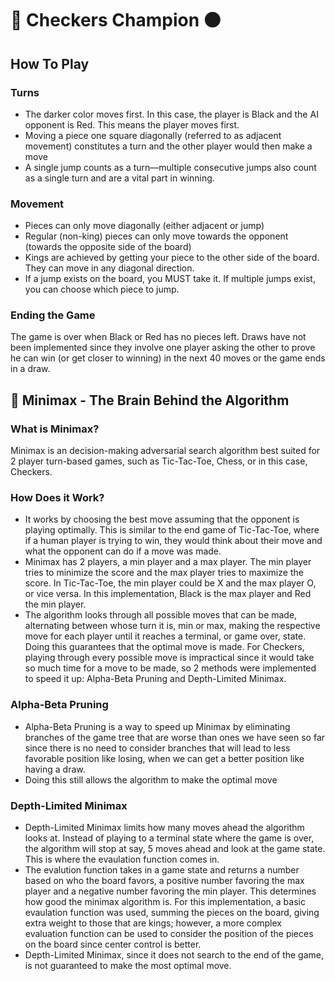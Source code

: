# 🔴 Checkers Champion ⚫️

## How To Play
### Turns
* The darker color moves first. In this case, the player is Black and the AI opponent is Red.
This means the player moves first.
* Moving a piece one square diagonally (referred to as adjacent movement) constitutes a turn and the other player would then make a move
* A single jump counts as a turn––multiple consecutive jumps also count as a single turn and are a vital part in winning.

### Movement
* Pieces can only move diagonally (either adjacent or jump)
* Regular (non-king) pieces can only move towards the opponent (towards the opposite side of the board)
* Kings are achieved by getting your piece to the other side of the board. They can move in any diagonal direction.
* If a jump exists on the board, you MUST take it. If multiple jumps exist, you can choose which piece to jump.

### Ending the Game
The game is over when Black or Red has no pieces left. Draws have not been implemented since they involve one player asking the other to prove he can win (or get closer to winning) in the next 40 moves or the game ends in a draw.


## 🧠 Minimax - The Brain Behind the Algorithm
### What is Minimax?
Minimax is an decision-making adversarial search algorithm best suited for 2 player turn-based games, such as Tic-Tac-Toe, Chess, or in this case, Checkers.

### How Does it Work?
* It works by choosing the best move assuming that the opponent is playing optimally. This is similar to the end game of Tic-Tac-Toe, where if a human player is trying to win, they would think about their move and what the opponent can do if a move was made.
* Minimax has 2 players, a min player and a max player. The min player tries to minimize the score and the max player tries to maximize the score. In Tic-Tac-Toe, the min player could be X and the max player O, or vice versa. In this implementation, Black is the max player and Red the min player.
* The algorithm looks through all possible moves that can be made, alternating between whose turn it is, min or max, making the respective move for each player until it reaches a terminal, or game over, state. Doing this guarantees that the optimal move is made. For Checkers, playing through every possible move is impractical since it would take so much time for a move to be made, so 2 methods were implemented to speed it up: Alpha-Beta Pruning and Depth-Limited Minimax.

### Alpha-Beta Pruning
* Alpha-Beta Pruning is a way to speed up Minimax by eliminating branches of the game tree that are worse than ones we have seen so far since there is no need to consider branches that will lead to less favorable position like losing, when we can get a better position like having a draw.
* Doing this still allows the algorithm to make the optimal move

### Depth-Limited Minimax
* Depth-Limited Minimax limits how many moves ahead the algorithm looks at. Instead of playing to a terminal state where the game is over, the algorithm will stop at say, 5 moves ahead and look at the game state. This is where the evaulation function comes in.
* The evalution function takes in a game state and returns a number based on who the board favors, a positive number favoring the max player and a negative number favoring the min player. This determines how good the minimax algorithm is. For this implementation, a basic evaulation function was used, summing the pieces on the board, giving extra weight to those that are kings; however, a more complex evaluation function can be used to consider the position of the pieces on the board since center control is better.
* Depth-Limited Minimax, since it does not search to the end of the game, is not guaranteed to make the most optimal move. 
